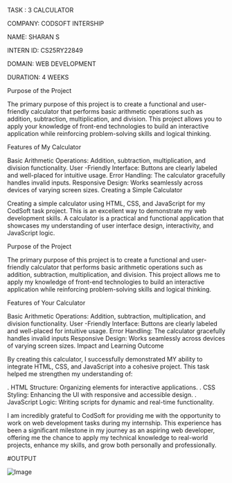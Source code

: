 TASK : 3 CALCULATOR

COMPANY: CODSOFT INTERSHIP

NAME: SHARAN S

INTERN ID: CS25RY22849 

DOMAIN: WEB DEVELOPMENT

DURATION: 4 WEEKS

Purpose of the Project

The primary purpose of this project is to create a functional and user-friendly calculator that performs basic arithmetic operations such as addition, subtraction, multiplication, and division. This project allows you to apply your knowledge of front-end technologies to build an interactive application while reinforcing problem-solving skills and logical thinking.

Features of My Calculator

Basic Arithmetic Operations: Addition, subtraction, multiplication, and division functionality.
User -Friendly Interface: Buttons are clearly labeled and well-placed for intuitive usage.
Error Handling: The calculator gracefully handles invalid inputs.
Responsive Design: Works seamlessly across devices of varying screen sizes.
Creating a Simple Calculator

Creating a simple calculator using HTML, CSS, and JavaScript for my CodSoft task project. This is an excellent way to demonstrate my web development skills. A calculator is a practical and functional application that showcases my understanding of user interface design, interactivity, and JavaScript logic.

Purpose of the Project

The primary purpose of this project is to create a functional and user-friendly calculator that performs basic arithmetic operations such as addition, subtraction, multiplication, and division. This project allows me to apply my knowledge of front-end technologies to build an interactive application while reinforcing problem-solving skills and logical thinking.

Features of Your Calculator

Basic Arithmetic Operations: Addition, subtraction, multiplication, and division functionality.
User -Friendly Interface: Buttons are clearly labeled and well-placed for intuitive usage.
Error Handling: The calculator gracefully handles invalid inputs
Responsive Design: Works seamlessly across devices of varying screen sizes.
Impact and Learning Outcome

By creating this calculator, I successfully demonstrated MY ability to integrate HTML, CSS, and JavaScript into a cohesive project. This task helped me strengthen my understanding of:

. HTML Structure: Organizing elements for interactive applications. . CSS Styling: Enhancing the UI with responsive and accessible design. . JavaScript Logic: Writing scripts for dynamic and real-time functionality.

I am incredibly grateful to CodSoft for providing me with the opportunity to work on web development tasks during my internship. This experience has been a significant milestone in my journey as an aspiring web developer, offering me the chance to apply my technical knowledge to real-world projects, enhance my skills, and grow both personally and professionally.

#OUTPUT

![Image](https://github.com/user-attachments/assets/36dbf144-1a85-4505-836b-022b341a898a)
